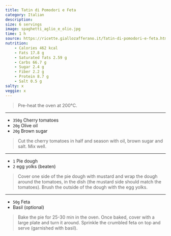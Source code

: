 ```yaml
---
title: Tatin di Pomodori e Feta
category: Italian
description:
size: 6 servings
image: spaghetti_aglio_e_olio.jpg
time: 1 h
source: https://ricette.giallozafferano.it/Tatin-di-pomodori-e-feta.html
nutrition:
	- Calories 462 kcal
	- Fats 17.8 g
	- Saturated fats 2.59 g
	- Carbs 66.7 g
	- Sugar 2.4 g
	- Fiber 2.2 g
	- Protein 8.7 g
	- Salt 0.5 g
salty: x
veggie: x
---
```


> Pre-heat the oven at 200°C.

---

* `350g` Cherry tomatoes
* `20g` Olive oil
* `20g` Brown sugar

> Cut the cherry tomatoes in half and season with oil, brown sugar and salt. Mix well.

---

* `1` Pie dough
* `2` egg yolks (beaten)

> Cover one side of the pie dough with mustard and wrap the dough around the tomatoes, in the dish (the mustard side should match the tomatoes). Brush the outside of the dough with the egg yolks.

---

* `50g` Feta
* Basil (optional)

> Bake the pie for 25-30 min in the oven. Once baked, cover with a large plate and turn it around. Sprinkle the crumbled feta on top and serve (garnished with basil).